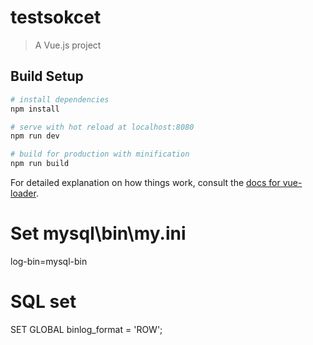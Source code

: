 # testsokcet

> A Vue.js project

## Build Setup

``` bash
# install dependencies
npm install

# serve with hot reload at localhost:8080
npm run dev

# build for production with minification
npm run build
```

For detailed explanation on how things work, consult the [docs for vue-loader](http://vuejs.github.io/vue-loader).

# Set mysql\bin\my.ini
log-bin=mysql-bin

# SQL set
SET GLOBAL binlog_format = 'ROW';
